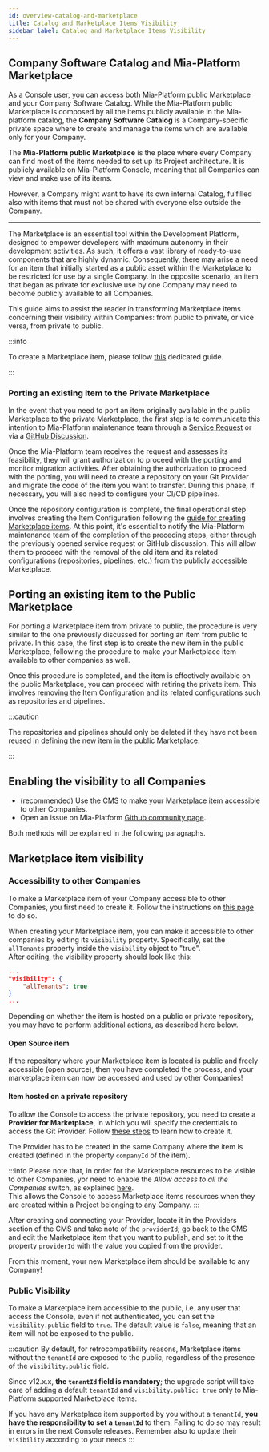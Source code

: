 ```yaml
---
id: overview-catalog-and-marketplace
title: Catalog and Marketplace Items Visibility
sidebar_label: Catalog and Marketplace Items Visibility
---
```


## Company Software Catalog and Mia-Platform Marketplace

As a Console user, you can access both Mia-Platform public Marketplace and your Company Software Catalog.
While the Mia-Platform public Marketplace is composed by all the items publicly available in the Mia-platform catalog, the **Company Software Catalog** is a Company-specific private space where to create and manage the items which are available only for your Company.

The **Mia-Platform public Marketplace** is the place where every Company can find most of the items needed to set up its Project architecture. It is publicly available on Mia-Platform Console, meaning that all Companies can view and make use of its items.

However, a Company might want to have its own internal Catalog, fulfilled also with items that must not be shared with everyone else outside the Company.

---

The Marketplace is an essential tool within the Development Platform, designed to empower developers with maximum autonomy in their development activities. As such, it offers a vast library of ready-to-use components that are highly dynamic. Consequently, there may arise a need for an item that initially started as a public asset within the Marketplace to be restricted for use by a single Company. In the opposite scenario, an item that began as private for exclusive use by one Company may need to become publicly available to all Companies.

This guide aims to assist the reader in transforming Marketplace items concerning their visibility within Companies: from public to private, or vice versa, from private to public.

:::info

To create a Marketplace item, please follow [this](/marketplace/add_to_marketplace/create_your_company_marketplace.md) dedicated guide.

:::

### Porting an existing item to the Private Marketplace

In the event that you need to port an item originally available in the public Marketplace to the private Marketplace, the first step is to communicate this intention to Mia-Platform maintenance team through a [Service Request](https://makeitapp.atlassian.net/servicedesk/customer/portal/21) or via a [GitHub Discussion](https://github.com/mia-platform/community).

Once the Mia-Platform team receives the request and assesses its feasibility, they will grant authorization to proceed with the porting and monitor migration activities. After obtaining the authorization to proceed with the porting, you will need to create a repository on your Git Provider and migrate the code of the item you want to transfer. During this phase, if necessary, you will also need to configure your CI/CD pipelines.

Once the repository configuration is complete, the final operational step involves creating the Item Configuration following the [guide for creating Marketplace items](/marketplace/add_to_marketplace/create_your_company_marketplace.md). At this point, it's essential to notify the Mia-Platform maintenance team of the completion of the preceding steps, either through the previously opened service request or GitHub discussion. This will allow them to proceed with the removal of the old item and its related configurations (repositories, pipelines, etc.) from the publicly accessible Marketplace.

## Porting an existing item to the Public Marketplace

For porting a Marketplace item from private to public, the procedure is very similar to the one previously discussed for porting an item from public to private. In this case, the first step is to create the new item in the public Marketplace, following the procedure to make your Marketplace item available to other companies as well.

Once this procedure is completed, and the item is effectively available on the public Marketplace, you can proceed with retiring the private item. This involves removing the Item Configuration and its related configurations such as repositories and pipelines.

:::caution

The repositories and pipelines should only be deleted if they have not been reused in defining the new item in the public Marketplace.

:::

## Enabling the visibility to all Companies

* (recommended) Use the [CMS](/microfrontend-composer/previous-tools/cms/guide_cms.md) to make your Marketplace item accessible to other Companies.
* Open an issue on Mia-Platform [Github community page](https://github.com/mia-platform/community).

Both methods will be explained in the following paragraphs.

## Marketplace item visibility

### Accessibility to other Companies

To make a Marketplace item of your Company accessible to other Companies, you first need to create it. Follow the instructions on [this page](/marketplace/add_to_marketplace/create_your_company_marketplace.md#how-to-configure-a-new-item) to do so.

When creating your Marketplace item, you can make it accessible to other companies by editing its `visibility` property. Specifically, set the `allTenants` property inside the `visibility` object to "true".  
After editing, the visibility property should look like this:

```json
...
"visibility": {
    "allTenants": true
}
...
```

Depending on whether the item is hosted on a public or private repository, you may have to perform additional actions, as described here below.

#### Open Source item

If the repository where your Marketplace item is located is public and freely accessible (open source), then you have completed the process, and your marketplace item can now be accessed and used by other Companies!

#### Item hosted on a private repository

To allow the Console to access the private repository, you need to create a **Provider for Marketplace**, in which you will specify the credentials to access the Git Provider. Follow [these steps](/console/company-configuration/providers/configure-marketplace-provider.mdx) to learn how to create it.

The Provider has to be created in the same Company where the item is created (defined in the property `companyId` of the item).

:::info
Please note that, in order for the Marketplace resources to be visible to other Companies, yor need to enable the *Allow access to all the Companies* switch, as explained [here](/console/company-configuration/providers/configure-marketplace-provider.mdx#step-2-provider-details).  
This allows the Console to access Marketplace items resources when they are created within a Project belonging to any Company.
:::

After creating and connecting your Provider, locate it in the Providers section of the CMS and take note of the `providerId`; go back to the CMS and edit the Marketplace item that you want to publish, and set to it the property `providerId` with the value you copied from the provider.

From this moment, your new Marketplace item should be available to any Company!

### Public Visibility

To make a Marketplace item accessible to the public, i.e. any user that access the Console, even if not authenticated, you can set the `visibility.public` field to `true`. The default value is `false`, meaning that an item will not be exposed to the public.

:::caution
By default, for retrocompatibility reasons, Marketplace items without the `tenantId` are exposed to the public, regardless of the presence of the `visibility.public` field.

Since v12.x.x, **the `tenantId` field is mandatory**; the upgrade script will take care of adding a default `tenantId` and `visibility.public: true` only to Mia-Platform supported Marketplace items.

If you have any Marketplace item supported by you without a `tenantId`, **you have the responsibility to set a `tenantId`** to them. Failing to do so may result in errors in the next Console releases. Remember also to update their `visibility` according to your needs
:::